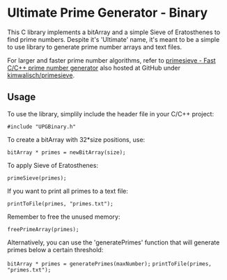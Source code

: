 # Ultimate Prime Generator - Binary

This C library implements a bitArray and a simple Sieve of Eratosthenes to find prime numbers. Despite it's 'Ultimate' name, it's meant to be a simple to use library to generate prime number arrays and text files.

For larger and faster prime number algorithms, refer to [primesieve - Fast C/C++ prime number generator](http://primesieve.org) also hosted at GitHub under [kimwalisch/primesieve](https://github.com/kimwalisch/primesieve).

## Usage

To use the library, simplily include the header file in your C/C++ project:

``` #include "UPGBinary.h" ```

To create a bitArray with 32*size positions, use:

``` bitArray * primes = newBitArray(size); ```

To apply Sieve of Eratosthenes:

``` primeSieve(primes); ```

If you want to print all primes to a text file:

``` printToFile(primes, "primes.txt"); ```

Remember to free the unused memory:

``` freePrimeArray(primes); ```

Alternatively, you can use the 'generatePrimes' function that will generate primes below a certain threshold:

``` bitArray * primes = generatePrimes(maxNumber); ```
``` printToFile(primes, "primes.txt"); ```
